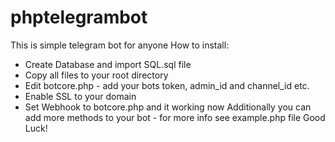 # phptelegrambot
This is simple telegram bot for anyone
How to install:
- Create Database and import SQL.sql file
- Copy all files to your root directory
- Edit botcore.php - add your bots token, admin_id and channel_id etc.
- Enable SSL to your domain
- Set Webhook to botcore.php and it working now
Additionally you can add more methods to your bot - for more info see example.php file
Good Luck!
